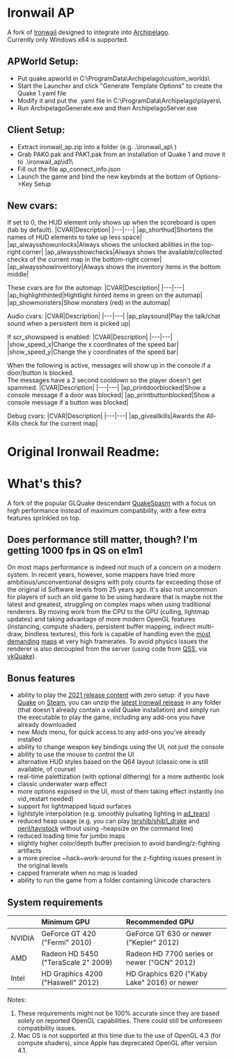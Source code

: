 # Ironwail AP
A fork of [Ironwail](https://github.com/andrei-drexler/ironwail) designed to integrate into [Archipelago](https://github.com/ArchipelagoMW/Archipelago/releases).  
Currently only Windows x64 is supported.  

## APWorld Setup:
- Put quake.apworld in C:\\ProgramData\\Archipelago\\custom_worlds\\
- Start the Launcher and click "Generate Template Options" to create the Quake 1.yaml file
- Modify it and put the .yaml file in C:\\ProgramData\\Archipelago\\players\\
- Run ArchipelagoGenerate.exe and then ArchipelagoServer.exe

## Client Setup:
- Extract ironwail_ap.zip into a folder (e.g. .\\ironwail_ap\\ )
- Grab PAK0.pak and PAK1.pak from an installation of Quake 1 and move it to .\\ironwail_ap\\id1\\
- Fill out the file ap_connect_info.json
- Launch the game and bind the new keybinds at the bottom of Options->Key Setup

## New cvars:
If set to 0, the HUD element only shows up when the scoreboard is open (tab by default).
|CVAR|Description|
|---|---|
|ap_shorthud|Shortens the names of HUD elements to take up less space|
|ap_alwaysshowunlocks|Always shows the unlocked abilities in the top-right corner|
|ap_alwaysshowchecks|Always shows the available/collected checks of the current map in the bottom-right corner|
|ap_alwaysshowinventory|Always shows the inventory items in the bottom middle|

These cvars are for the automap:
|CVAR|Description|
|---|---|
|ap_highlighthinted|Hightlight hinted items in green on the automap|
|ap_showmonsters|Show monsters (red) in the automap|

Audio cvars:
|CVAR|Description|
|---|---|
|ap_playsound|Play the talk/chat sound when a persistent item is picked up|

If scr_showspeed is enabled:
|CVAR|Description|
|---|---|
|show_speed_x|Change the x coordinates of the speed bar|
|show_speed_y|Change the y coordinates of the speed bar|

When the following is active, messages will show up in the console if a door/button is blocked.  
The messages have a 2 second cooldown so the player doesn't get spammed.
|CVAR|Description|
|---|---|
|ap_printdoorblocked|Show a console message if a door was blocked|
|ap_printbuttonblocked|Show a console message if a button was blocked|

Debug cvars:
|CVAR|Description|
|---|---|
|ap_giveallkills|Awards the All-Kills check for the current map|

# Original Ironwail Readme:

# What's this?
A fork of the popular GLQuake descendant [QuakeSpasm](https://sourceforge.net/projects/quakespasm/) with a focus on high performance instead of maximum compatibility, with a few extra features sprinkled on top.

## Does performance still matter, though? I'm getting 1000 fps in QS on e1m1
On most maps performance is indeed not much of a concern on a modern system. In recent years, however, some mappers have tried more ambitious/unconventional designs with poly counts far exceeding those of the original id Software levels from 25 years ago. It's also not uncommon for players of such an old game to be using hardware that is maybe not the latest and greatest, struggling on complex maps when using traditional renderers. By moving work from the CPU to the GPU (culling, lightmap updates) and taking advantage of more modern OpenGL features (instancing, compute shaders, persistent buffer mapping, indirect multi-draw, bindless textures), this fork is capable of handling even the [most](https://www.quaddicted.com/reviews/ter_shibboleth_drake_redux.html) [demanding](https://www.quaddicted.com/forum/viewtopic.php?id=1171) [maps](https://www.quaddicted.com/reviews/ravenkeep.html) at very high framerates. To avoid physics issues the renderer is also decoupled from the server (using code from [QSS](https://github.com/Shpoike/Quakespasm/), via [vkQuake](https://github.com/Novum/vkQuake)).

## Bonus features
- ability to play the [2021 release content](https://store.steampowered.com/app/2310/QUAKE/) with zero setup: if you have [Quake](https://store.steampowered.com/app/2310/QUAKE/) on [Steam](https://store.steampowered.com/app/2310/QUAKE/), you can unzip the [latest Ironwail release](https://github.com/andrei-drexler/ironwail/releases/latest) in any folder (that doesn't already contain a valid Quake installation) and simply run the executable to play the game, including any add-ons you have already downloaded
- new *Mods* menu, for quick access to any add-ons you've already installed
- ability to change weapon key bindings using the UI, not just the console
- ability to use the mouse to control the UI
- alternative HUD styles based on the Q64 layout (classic one is still available, of course)
- real-time palettization (with optional dithering) for a more authentic look
- classic underwater warp effect
- more options exposed in the UI, most of them taking effect instantly (no vid_restart needed)
- support for lightmapped liquid surfaces
- lightstyle interpolation (e.g. smoothly pulsating lighting in [ad_tears](https://www.moddb.com/mods/arcane-dimensions))
- reduced heap usage (e.g. you can play [tershib/shib1_drake](https://www.quaddicted.com/reviews/ter_shibboleth_drake_redux.html) and [peril/tavistock](https://www.quaddicted.com/forum/viewtopic.php?id=1171) without using -heapsize on the command line)
- reduced loading time for jumbo maps
- slightly higher color/depth buffer precision to avoid banding/z-fighting artifacts
- a more precise ~hack~work-around for the z-fighting issues present in the original levels
- capped framerate when no map is loaded
- ability to run the game from a folder containing Unicode characters

## System requirements

| | Minimum GPU | Recommended GPU |
|:--|:--|:--|
|NVIDIA|GeForce GT 420 ("Fermi" 2010)|GeForce GT 630 or newer ("Kepler" 2012)|
|AMD|Radeon HD 5450 ("TeraScale 2" 2009) |Radeon HD 7700 series or newer ("GCN" 2012)|
|Intel|HD Graphics 4200 ("Haswell" 2012)|HD Graphics 620 ("Kaby Lake" 2016) or newer|

Notes:
1) These requirements might not be 100% accurate since they are based solely on reported OpenGL capabilities. There could still be unforeseen compatibility issues.
2) Mac OS is not supported at this time due to the use of OpenGL 4.3 (for compute shaders), since Apple has deprecated OpenGL after version 4.1.
